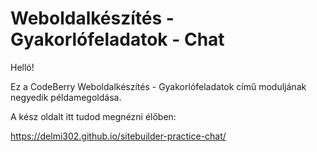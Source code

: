 # Weboldalkészítés - Gyakorlófeladatok - Chat

Helló!

Ez a CodeBerry Weboldalkészítés - Gyakorlófeladatok című moduljának negyedik példamegoldása.

A kész oldalt itt tudod megnézni élőben:

https://delmi302.github.io/sitebuilder-practice-chat/
